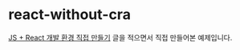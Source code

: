 # react-without-cra

[JS + React 개발 환경 직접 만들기](https://velog.io/@jhj46456/React-%EA%B0%9C%EB%B0%9C-%ED%99%98%EA%B2%BD-%EC%A7%81%EC%A0%91-%EB%A7%8C%EB%93%A4%EA%B8%B0) 글을 적으면서 직접 만들어본 예제입니다.
